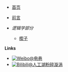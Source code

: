 - [首页](/)
- [前言](01-preface)

- *逻辑学部分*
    - [楔子](/02-logicpart/01-intro)

**Links**
- [![Weibo](../_media/logo/weibo.svg)@电巷](//weibo.com/Tozilla)
- [![Bilibili](../_media/logo/bilibili.svg)@人工湖粉碎漩涡](//space.bilibili.com/89698554)
